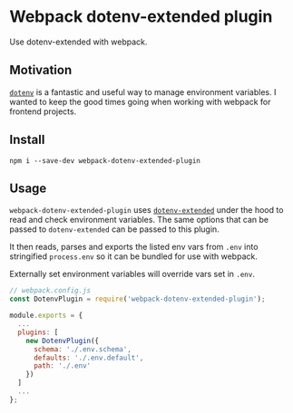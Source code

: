 # Webpack dotenv-extended plugin

Use dotenv-extended with webpack.

## Motivation

[`dotenv`](https://github.com/bkeepers/dotenv) is a fantastic and useful way to
manage environment variables. I wanted to keep the good times going when
working with webpack for frontend projects.

## Install

```
npm i --save-dev webpack-dotenv-extended-plugin
```

## Usage

`webpack-dotenv-extended-plugin` uses [`dotenv-extended`](https://github.com/keithmorris/node-dotenv-extended)
under the hood to read and check environment variables. The same options that
can be passed to `dotenv-extended` can be passed to this plugin.

It then reads, parses and exports the listed env vars from `.env` into
stringified `process.env` so it can be bundled for use with webpack.

Externally set environment variables will override vars set in `.env`.

```js
// webpack.config.js
const DotenvPlugin = require('webpack-dotenv-extended-plugin');

module.exports = {
  ...
  plugins: [
    new DotenvPlugin({
      schema: './.env.schema',
      defaults: './.env.default',
      path: './.env'
    })
  ]
  ...
};
```
